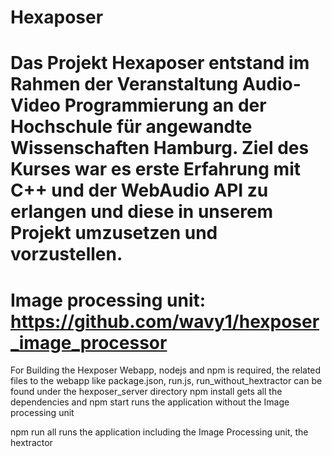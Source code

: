 Hexaposer
=========
Das Projekt Hexaposer entstand im Rahmen der Veranstaltung Audio-Video Programmierung an der Hochschule für angewandte Wissenschaften Hamburg.
Ziel des Kurses war es erste Erfahrung mit C++ und der WebAudio API zu erlangen und diese in unserem Projekt umzusetzen und vorzustellen.
=========
Image processing unit: https://github.com/wavy1/hexposer_image_processor
=========
For Building the Hexposer Webapp, nodejs and npm is required, the related files to the webapp like package.json, run.js, run_without_hextractor can be found under the hexposer_server directory
npm install
gets all the dependencies and
npm start
runs the application without the Image processing unit

npm run all
runs the application including the Image Processing unit, the hextractor
